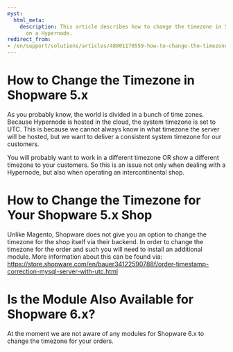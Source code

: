 ```yaml
---
myst:
  html_meta:
    description: This article describes how to change the timezone in Shopware 5.x
      on a Hypernode.
redirect_from:
- /en/support/solutions/articles/48001170559-how-to-change-the-timezone-in-shopware-5-x/
---
```


<!-- source: https://support.hypernode.com/en/support/solutions/articles/48001170559-how-to-change-the-timezone-in-shopware-5-x/ -->

# How to Change the Timezone in Shopware 5.x

As you probably know, the world is divided in a bunch of time zones. Because Hypernode is hosted in the cloud, the system timezone is set to UTC. This is because we cannot always know in what timezone the server will be hosted, but we want to deliver a consistent system timezone for our customers.

You will probably want to work in a different timezone OR show a different timezone to your customers. So this is an issue not only when dealing with a Hypernode, but also when operating an intercontinental shop.

# How to Change the Timezone for Your Shopware 5.x Shop

Unlike Magento, Shopware does not give you an option to change the timezone for the shop itself via their backend. In order to change the timezone for the order and such you will need to install an additional module. More information about this can be found via: <https://store.shopware.com/en/bauer34122590788f/order-timestamp-correction-mysql-server-with-utc.html>

# Is the Module Also Available for Shopware 6.x?

At the moment we are not aware of any modules for Shopware 6.x to change the timezone for your orders.
